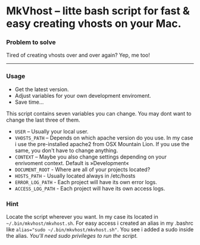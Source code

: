 # MkVhost – litte bash script for fast & easy creating vhosts on your Mac.

### Problem to solve

Tired of creating vhosts over and over again? Yep, me too!
___

### Usage
* Get the latest version.
* Adjust variables for your own development enviroment.
* Save time…

This script contains seven variables you can change. You may dont want to change the last three of them.

* `USER` – Usually your local user.
* `VHOSTS_PATH` – Depends on which apache version do you use. In my case i use the pre-installed apache2 from OSX Mountain Lion. If you use the same, you don't have to change anything.
* `CONTEXT` – Maybe you also change settings depending on your enrivoment context. Default is »Development«
* `DOCUMENT_ROOT` - Where are all of your projects located? 
* `HOSTS_PATH` - Usually located always in /etc/hosts
* `ERROR_LOG_PATH` - Each project will have its own error logs.
* `ACCESS_LOG_PATH` - Each project will have its own access logs.


### Hint

Locate the script wherever you want. In my case its located in `~/.bin/mkvhost/mkvhost.sh`. For easy access i created an alias in my .bashrc like `alias="sudo ~/.bin/mkvhost/mkvhost.sh"`. You see i added a sudo inside the alias. _You'll need sudo privileges to run the script._
